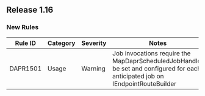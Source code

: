﻿## Release 1.16

### New Rules

Rule ID | Category | Severity | Notes
--------|----------|----------|--------------------
DAPR1501 | Usage    | Warning  | Job invocations require the MapDaprScheduledJobHandler be set and configured for each anticipated job on IEndpointRouteBuilder